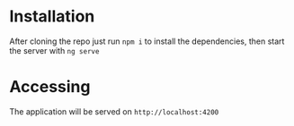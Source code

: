 # Installation

After cloning the repo just run `npm i` to install the dependencies, then start the server with `ng serve`

# Accessing

The application will be served on `http://localhost:4200`